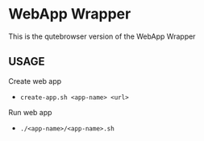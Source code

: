 # WebApp Wrapper
This is the qutebrowser version of the WebApp Wrapper

## USAGE
Create web app
- `create-app.sh <app-name> <url>`

Run web app
- `./<app-name>/<app-name>.sh`
